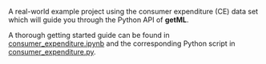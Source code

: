 A real-world example project using the consumer expenditure (CE) data
set which will guide you through the Python API of **getML**.

A thorough getting started guide can be found in
[consumer_expenditure.ipynb](consumer_expenditure.ipynb) and the
corresponding Python script in
[consumer_expenditure.py](consumer_expenditure.py).
